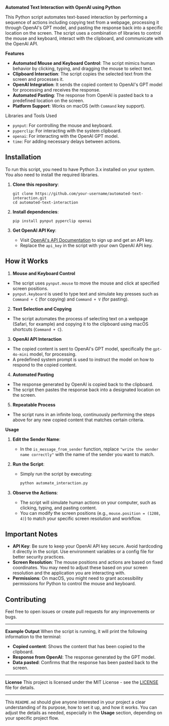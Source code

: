 **Automated Text Interaction with OpenAI using Python**

This Python script automates text-based interaction by performing a sequence of actions including copying text from a webpage, processing it through OpenAI's GPT model, and pasting the response back into a specific location on the screen. The script uses a combination of libraries to control the mouse and keyboard, interact with the clipboard, and communicate with the OpenAI API.

**Features**
- **Automated Mouse and Keyboard Control**: The script mimics human behavior by clicking, typing, and dragging the mouse to select text.
- **Clipboard Interaction**: The script copies the selected text from the screen and processes it.
- **OpenAI Integration**: It sends the copied content to OpenAI's GPT model for processing and receives the response.
- **Automated Pasting**: The response from OpenAI is pasted back to a predefined location on the screen.
- **Platform Support**: Works on macOS (with `Command` key support).

Libraries and Tools Used
- `pynput`: For controlling the mouse and keyboard.
- `pyperclip`: For interacting with the system clipboard.
- `openai`: For interacting with the OpenAI GPT model.
- `time`: For adding necessary delays between actions.

## **Installation**
To run this script, you need to have Python 3.x installed on your system. You also need to install the required libraries.

1. **Clone this repository**:
    ```
    git clone https://github.com/your-username/automated-text-interaction.git
    cd automated-text-interaction
    ```

2. **Install dependencies**:
    ```
    pip install pynput pyperclip openai
    ```

3. **Get OpenAI API Key**:
    - Visit [OpenAI's API Documentation](https://beta.openai.com/docs/) to sign up and get an API key.
    - Replace the `api_key` in the script with your own OpenAI API key.

## **How it Works**

1. **Mouse and Keyboard Control**
- The script uses `pynput.mouse` to move the mouse and click at specified screen positions.
- `pynput.keyboard` is used to type text and simulate key presses such as `Command + C` (for copying) and `Command + V` (for pasting).
  
2. **Text Selection and Copying**
- The script automates the process of selecting text on a webpage (Safari, for example) and copying it to the clipboard using macOS shortcuts (`Command + C`).

3. **OpenAI API Interaction**
- The copied content is sent to OpenAI's GPT model, specifically the `gpt-4o-mini` model, for processing.
- A predefined system prompt is used to instruct the model on how to respond to the copied content.

4. **Automated Pasting**
- The response generated by OpenAI is copied back to the clipboard.
- The script then pastes the response back into a designated location on the screen.

5. **Repeatable Process**
- The script runs in an infinite loop, continuously performing the steps above for any new copied content that matches certain criteria.

**Usage**
1. **Edit the Sender Name**:
    - In the `is_message_from_sender` function, replace `"write the sender name correctly"` with the name of the sender you want to match.
   
2. **Run the Script**:
    - Simply run the script by executing:
      ```bash
      python automate_interaction.py
      ```

3. **Observe the Actions**:
    - The script will simulate human actions on your computer, such as clicking, typing, and pasting content.
    - You can modify the screen positions (e.g., `mouse.position = (1208, 4)`) to match your specific screen resolution and workflow.

## **Important Notes**
- **API Key**: Be sure to keep your OpenAI API key secure. Avoid hardcoding it directly in the script. Use environment variables or a config file for better security practices.
- **Screen Resolution**: The mouse positions and actions are based on fixed coordinates. You may need to adjust these based on your screen resolution and the application you are interacting with.
- **Permissions**: On macOS, you might need to grant accessibility permissions for Python to control the mouse and keyboard.

## **Contributing**
Feel free to open issues or create pull requests for any improvements or bugs.

---

**Example Output**
When the script is running, it will print the following information to the terminal:
- **Copied content**: Shows the content that has been copied to the clipboard.
- **Response from OpenAI**: The response generated by the GPT model.
- **Data pasted**: Confirms that the response has been pasted back to the screen.

---

**License**
This project is licensed under the MIT License - see the [LICENSE](LICENSE) file for details.

---

This `README.md` should give anyone interested in your project a clear understanding of its purpose, how to set it up, and how it works. You can adjust the details as needed, especially in the **Usage** section, depending on your specific project flow.
